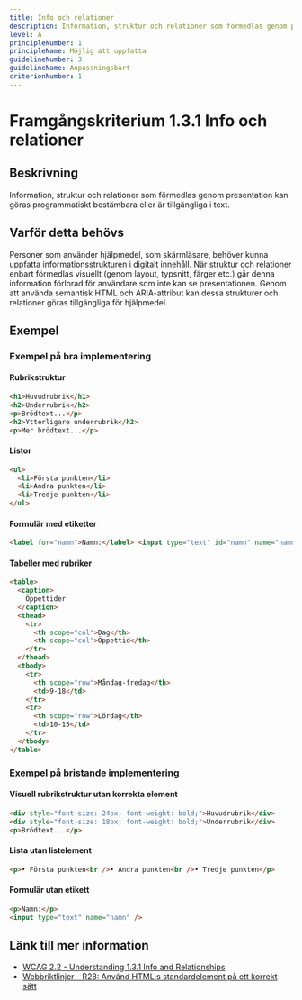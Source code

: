 ```yaml
---
title: Info och relationer
description: Information, struktur och relationer som förmedlas genom presentation kan göras programmatiskt bestämbara eller är tillgängliga i text.
level: A
principleNumber: 1
principleName: Möjlig att uppfatta
guidelineNumber: 3
guidelineName: Anpassningsbart
criterionNumber: 1
---
```


# Framgångskriterium 1.3.1 Info och relationer

## Beskrivning

Information, struktur och relationer som förmedlas genom presentation kan göras programmatiskt bestämbara eller är tillgängliga i text.

## Varför detta behövs

Personer som använder hjälpmedel, som skärmläsare, behöver kunna uppfatta informationsstrukturen i digitalt innehåll. När struktur och relationer enbart förmedlas visuellt (genom layout, typsnitt, färger etc.) går denna information förlorad för användare som inte kan se presentationen. Genom att använda semantisk HTML och ARIA-attribut kan dessa strukturer och relationer göras tillgängliga för hjälpmedel.

## Exempel

### Exempel på bra implementering

#### Rubrikstruktur

```html
<h1>Huvudrubrik</h1>
<h2>Underrubrik</h2>
<p>Brödtext...</p>
<h2>Ytterligare underrubrik</h2>
<p>Mer brödtext...</p>
```

#### Listor

```html
<ul>
  <li>Första punkten</li>
  <li>Andra punkten</li>
  <li>Tredje punkten</li>
</ul>
```

#### Formulär med etiketter

```html
<label for="namn">Namn:</label> <input type="text" id="namn" name="namn" />
```

#### Tabeller med rubriker

```html
<table>
  <caption>
    Öppettider
  </caption>
  <thead>
    <tr>
      <th scope="col">Dag</th>
      <th scope="col">Öppettid</th>
    </tr>
  </thead>
  <tbody>
    <tr>
      <th scope="row">Måndag-fredag</th>
      <td>9-18</td>
    </tr>
    <tr>
      <th scope="row">Lördag</th>
      <td>10-15</td>
    </tr>
  </tbody>
</table>
```

### Exempel på bristande implementering

#### Visuell rubrikstruktur utan korrekta element

```html
<div style="font-size: 24px; font-weight: bold;">Huvudrubrik</div>
<div style="font-size: 18px; font-weight: bold;">Underrubrik</div>
<p>Brödtext...</p>
```

#### Lista utan listelement

```html
<p>• Första punkten<br />• Andra punkten<br />• Tredje punkten</p>
```

#### Formulär utan etikett

```html
<p>Namn:</p>
<input type="text" name="namn" />
```

## Länk till mer information

- [WCAG 2.2 - Understanding 1.3.1 Info and Relationships](https://www.w3.org/WAI/WCAG22/Understanding/info-and-relationships.html)
- [Webbriktlinjer - R28: Använd HTML:s standardelement på ett korrekt sätt](https://www.digg.se/webbriktlinjer/alla-webbriktlinjer/anvand-htmls-standardelement-pa-ett-korrekt-satt)
